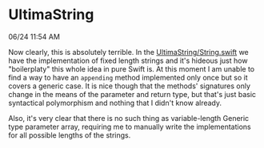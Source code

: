 # UltimaString

06/24 11:54 AM

Now clearly, this is absolutely terrible. In the [UltimaString/String.swift]() we have the implementation of fixed length strings and it's hideous just how "boilerplaty" this whole idea in pure Swift is. At this moment I am unable to find a way to have an `appending` method implemented only once but so it covers a generic case. It is nice though that the methods' signatures only change in the means of the parameter and return type, but that's just basic syntactical polymorphism and nothing that I didn't know already.

Also, it's very clear that there is no such thing as variable-length Generic type parameter array, requiring me to manually write the implementations for all possible lengths of the strings.